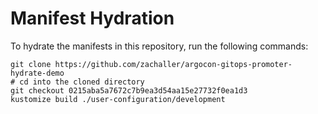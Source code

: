 # Manifest Hydration

To hydrate the manifests in this repository, run the following commands:

```shell
git clone https://github.com/zachaller/argocon-gitops-promoter-hydrate-demo
# cd into the cloned directory
git checkout 0215aba5a7672c7b9ea3d54aa15e27732f0ea1d3
kustomize build ./user-configuration/development
```
